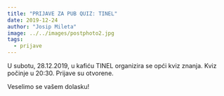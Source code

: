 ```yaml
---
title: "PRIJAVE ZA PUB QUIZ: TINEL"
date: 2019-12-24
author: "Josip Mileta"
image: ../../images/postphoto2.jpg
tags:
  - prijave
---
```


U subotu, 28.12.2019, u kafiću TINEL organizira se opći kviz znanja. Kviz počinje u 20:30. Prijave su otvorene.

Veselimo se vašem dolasku!

